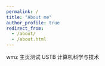 ```yaml
---
permalink: /
title: "About me"
author_profile: true
redirect_from:
  - /about/
  - /about.html
---
```


wmz 主页测试
USTB
计算机科学与技术
